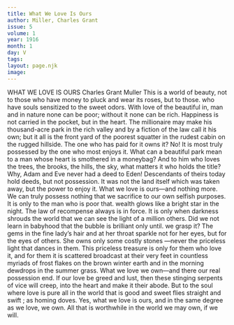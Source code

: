 ```yaml
---
title: What We Love Is Ours
author: Miller, Charles Grant
issue: 5
volume: 1
year: 1916
month: 1
day: V
tags:
layout: page.njk
image:
---
```

WHAT WE LOVE IS OURS    Charles Grant Muller    This is a world of beauty, not to those who have money to pluck and wear its roses, but to those. who have souls sensitized to the sweet odors.    With love of the beautiful in, man and in nature none can be poor; without it none can be rich.    Happiness is not carried in the pocket, but in the heart. The millionaire may make his thousand-acre park in the rich valley and by a fiction of the law call it his own; but it all is the front yard of the poorest squatter in the rudest cabin on the rugged hillside.    The one who has paid for it owns it? No!    It is most truly possessed by the one who most enjoys it.    What can a beautiful park mean to a man whose heart is smothered in a moneybag?    And to him who loves the trees, the brooks, the hills, the sky, what matters it who holds the title? Why, Adam and Eve never had a deed to Eden!    Descendants of theirs today hold deeds, but not possession. It was not the land itself which was taken away, but the power to enjoy it.    What we love is ours—and nothing more.    We can truly possess nothing that we sacrifice to our own selfish purposes. It is only to the man who is poor that. wealth glows like a bright star in the night. The law of recompense always is in force. It is only when darkness shrouds the world that we can see the light of a million others. Did we not learn in babyhood that the bubble is brilliant only until. we grasp it? The gems in the fine lady’s hair and at her throat sparkle not for her eyes, but for the eyes of others. She owns only some costly stones —never the priceless light that dances in them. This priceless treasure is only for them who love it, and for them it is scattered broadcast at their very feet in countless myriads of frost flakes on the brown winter earth and in the morning dewdrops in the summer grass.    What we love we own—and there our real possession end. If our love be greed and lust, then these stinging serpents of vice will creep, into the heart and make it their abode. But to the soul where love is pure all in the world that is good and sweet flies straight and swift ; as homing doves. Yes, what we love is ours, and in the same degree as we love, we own. All that is worthwhile in the world we may own, if we will. 




